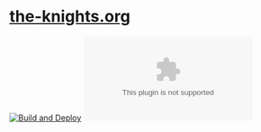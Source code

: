 # [the-knights.org](https://the-knights.org)

[![Build and Deploy](https://github.com/GreatWizard/twilight-of-the-gods.com/actions/workflows/deploy.yml/badge.svg)](https://github.com/GreatWizard/twilight-of-the-gods.com/actions/workflows/deploy.yml)
[![License: AGPL-3.0](https://img.shields.io/github/license/GreatWizard/twilight-of-the-gods.com)](https://github.com/GreatWizard/twilight-of-the-gods.com/blob/master/LICENSE)
